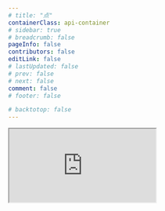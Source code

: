 ```yaml
---
# title: "点"
containerClass: api-container
# sidebar: true
# breadcrumb: false
pageInfo: false
contributors: false
editLink: false
# lastUpdated: false
# prev: false
# next: false
comment: false
# footer: false

# backtotop: false
---
```


<iframe src='http://localhost/apidoc/Obj.Pin.html'/>
